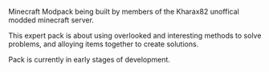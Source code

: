 Minecraft Modpack being built by members of the Kharax82 unoffical modded minecraft server.

This expert pack is about using overlooked and interesting methods to solve problems, and alloying items together to create solutions.

Pack is currently in early stages of development. 
